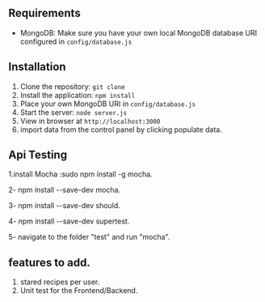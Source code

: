 ## Requirements

- MongoDB: Make sure you have your own local
 MongoDB database URI configured in `config/database.js`

## Installation

1. Clone the repository: `git clone`
2. Install the application: `npm install`
3. Place your own MongoDB URI in `config/database.js`
3. Start the server: `node server.js`
4. View in browser at `http://localhost:3000`
5. import data from the control panel by clicking populate data.


## Api Testing

1.install Mocha :sudo npm install -g mocha.

2- npm install --save-dev mocha.

3- npm install --save-dev should.

4- npm install --save-dev supertest.

5- navigate to the folder "test" and run "mocha".



## features to add.

1. stared recipes per user.
2. Unit test for the Frontend/Backend.

